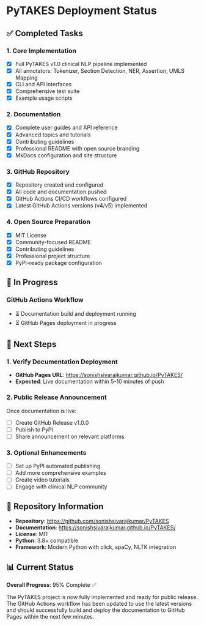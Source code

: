 # PyTAKES Deployment Status

## ✅ Completed Tasks

### 1. Core Implementation
- [x] Full PyTAKES v1.0 clinical NLP pipeline implemented
- [x] All annotators: Tokenizer, Section Detection, NER, Assertion, UMLS Mapping
- [x] CLI and API interfaces
- [x] Comprehensive test suite
- [x] Example usage scripts

### 2. Documentation
- [x] Complete user guides and API reference
- [x] Advanced topics and tutorials
- [x] Contributing guidelines
- [x] Professional README with open source branding
- [x] MkDocs configuration and site structure

### 3. GitHub Repository
- [x] Repository created and configured
- [x] All code and documentation pushed
- [x] GitHub Actions CI/CD workflows configured
- [x] Latest GitHub Actions versions (v4/v5) implemented

### 4. Open Source Preparation
- [x] MIT License
- [x] Community-focused README
- [x] Contributing guidelines
- [x] Professional project structure
- [x] PyPI-ready package configuration

## 🔄 In Progress

### GitHub Actions Workflow
- ⏳ Documentation build and deployment running
- ⏳ GitHub Pages deployment in progress

## 📍 Next Steps

### 1. Verify Documentation Deployment
- **GitHub Pages URL**: https://sonishsivarajkumar.github.io/PyTAKES/
- **Expected**: Live documentation within 5-10 minutes of push

### 2. Public Release Announcement
Once documentation is live:
- [ ] Create GitHub Release v1.0.0
- [ ] Publish to PyPI
- [ ] Share announcement on relevant platforms

### 3. Optional Enhancements
- [ ] Set up PyPI automated publishing
- [ ] Add more comprehensive examples
- [ ] Create video tutorials
- [ ] Engage with clinical NLP community

## 🚀 Repository Information

- **Repository**: https://github.com/sonishsivarajkumar/PyTAKES
- **Documentation**: https://sonishsivarajkumar.github.io/PyTAKES/
- **License**: MIT
- **Python**: 3.8+ compatible
- **Framework**: Modern Python with click, spaCy, NLTK integration

## 📊 Current Status

**Overall Progress**: 95% Complete ✅

The PyTAKES project is now fully implemented and ready for public release. The GitHub Actions workflow has been updated to use the latest versions and should successfully build and deploy the documentation to GitHub Pages within the next few minutes.
